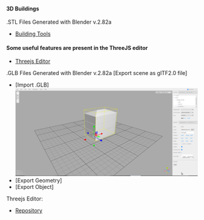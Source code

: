 #### 3D Buildings

.STL Files Generated with Blender v.2.82a
- [Building Tools](https://github.com/universalbit-dev/building_tools)
 

#### Some useful features are present in the ThreeJS editor
- [Threejs Editor](https://threejs.org/editor/)

.GLB Files Generated with Blender v.2.82a      [Export scene as glTF2.0 file]
- [Import .GLB]
  ![alt text](https://github.com/universalbit-dev/CityGenerator/blob/master/public/3D/buildings/building001.png "Title")
- [Export Geometry]
- [Export Object]


Threejs Editor:
- [Repository](https://github.com/mrdoob/three.js/tree/master/editor)

